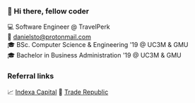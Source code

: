 ### 👋 Hi there, fellow coder

💻 Software Engineer @ TravelPerk  
📧 [danielsto@protonmail.com](mailto:danielsto@protonmail.com)  
🎓 BSc. Computer Science & Engineering '19 @ UC3M & GMU  
🎓 Bachelor in Business Administration '19 @ UC3M & GMU  
<!-- 🌐 [danielsarmiento.com](https://danielsarmiento.com)  -->

### Referral links

📈 [Indexa Capital](https://indexacapital.com/t/QSpFji)
🏦 [Trade Republic](https://ref.trade.re/lq3h2v7j)
